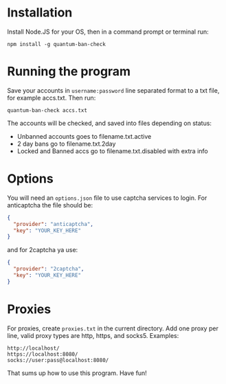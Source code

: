 # Installation

Install Node.JS for your OS, then in a command prompt or terminal run:

```
npm install -g quantum-ban-check
```

# Running the program
Save your accounts in `username:password` line separated format to a txt file,
for example accs.txt. Then run:
```
quantum-ban-check accs.txt
```

The accounts will be checked, and saved into files depending on status:
- Unbanned accounts goes to filename.txt.active
- 2 day bans go to filename.txt.2day
- Locked and Banned accs go to filename.txt.disabled with extra info

# Options

You will need an `options.json` file to use captcha services to login. For anticaptcha the file should be:

```json
{
  "provider": "anticaptcha",
  "key": "YOUR_KEY_HERE"
}
```

and for 2captcha ya use:

```json
{
  "provider": "2captcha",
  "key": "YOUR_KEY_HERE"
}
```

# Proxies

For proxies, create `proxies.txt` in the current directory.
Add one proxy per line, valid proxy types are http, https, and socks5.
Examples:
```
http://localhost/
https://localhost:8080/
socks://user:pass@localhost:8080/
```

That sums up how to use this program. Have fun!

